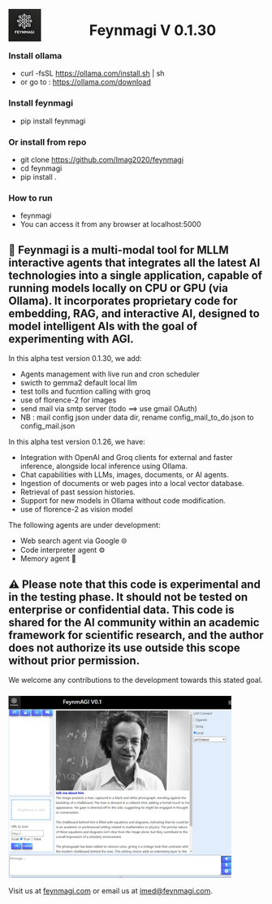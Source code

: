 <p align="center">
  <img src="feynmagi/static/img/Feynmagi_64x64.png" align="left" />
  <h1 align="center">Feynmagi V 0.1.30 </h1>
</p>


### Install ollama
- curl -fsSL https://ollama.com/install.sh | sh
- or go to : https://ollama.com/download

### Install feynmagi 
- pip install feynmagi 

### Or install from repo
- git clone https://github.com/Imag2020/feynmagi
- cd feynmagi
- pip install . 

### How to run
- feynmagi
- You can access it from any browser at localhost:5000

## 🌟 Feynmagi is a multi-modal tool for  MLLM interactive agents that integrates all the latest AI technologies into a single application, capable of running models locally on CPU or GPU (via Ollama). It incorporates proprietary code for embedding, RAG, and interactive AI, designed to model intelligent AIs with the goal of experimenting with AGI.
In this alpha test version 0.1.30, we add:
- Agents management with live run and cron scheduler 
- swicth to gemma2 default local llm
- test tolls and fucntion calling with groq
- use of florence-2 for images
- send mail via smtp server (todo ==> use gmail OAuth)
- NB : mail config json under data dir, rename config_mail_to_do.json to config_mail.json
  
In this alpha test version 0.1.26, we have:
- Integration with OpenAI and Groq clients for external and faster inference, alongside local inference using Ollama.
- Chat capabilities with LLMs, images, documents, or AI agents.
- Ingestion of documents or web pages into a local vector database.
- Retrieval of past session histories.
- Support for new models in Ollama without code modification.
- use of florence-2 as vision model

The following agents are under development:
- Web search agent via Google 🌐
- Code interpreter agent ⚙️
- Memory agent 🧠

## ⚠️ Please note that this code is experimental and in the testing phase. It should not be tested on enterprise or confidential data. This code is shared for the AI community within an academic framework for scientific research, and the author does not authorize its use outside this scope without prior permission.

We welcome any contributions to the development towards this stated goal. 

### 
![Feynmagi 64x64](feynmagi/static/img/illustration_01.jpg)


Visit us at [feynmagi.com](http://feynmagi.com) or email us at [imed@feynmagi.com](mailto:imed@feynmagi.com).

